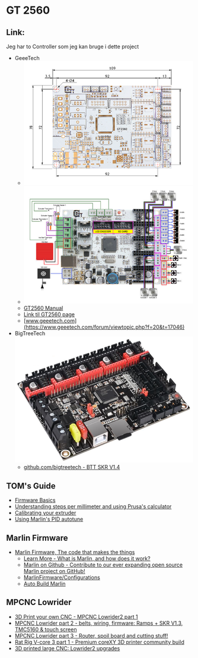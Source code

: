 # GT 2560

## Link:

Jeg har to Controller som jeg kan bruge i dette project
* GeeeTech 
  * ![](./Images/GT2560_layout.png)
  * ![](./Images/700px-GT2560_wiring.jpg)
  * [GT2560 Manual](https://www.geeetech.com/wiki/index.php/GT2560)
  * [Link til GT2560 page](https://www.geeetech.com/wiki/index.php/GT2560#Get_Started)
  * [www.geeetech.com](https://www.geeetech.com/forum/viewtopic.php?f=20&t=17046)
* BigTreeTech ![BTT_SKR_V1.4.png](./Images/BTT_SKR_V1.4.png)
  * [github.com/bigtreetech - BTT SKR V1.4](https://github.com/bigtreetech/BIGTREETECH-SKR-V1.3/tree/master/BTT%20SKR%20V1.4)

## TOM's Guide 

* [Firmware Basics](https://www.youtube.com/watch?v=3gwWVFtdg-4)
* [Understanding steps per millimeter and using Prusa's calculator](https://www.youtube.com/watch?v=VIHgDiCCY0Y)
* [Calibrating your extruder](https://www.youtube.com/watch?v=YUPfBJz3I6Y)
* [Using Marlin's PID autotune](https://www.youtube.com/watch?v=APzJfYAgFkQ)

## Marlin Firmware

* [Marlin Firmware, The code that makes the things](https://marlinfw.org/)
  * [Learn More - What is Marlin, and how does it work?](https://marlinfw.org/docs/basics/introduction.html)
  * [Marlin on Github - Contribute to our ever expanding open source Marlin project on GitHub!](https://github.com/MarlinFirmware/Marlin)
  * [MarlinFirmware/Configurations](https://github.com/MarlinFirmware/Configurations)
  * [Auto Build Marlin](https://marlinfw.org/docs/basics/auto_build_marlin.html)

## MPCNC Lowrider
* [3D Print your own CNC - MPCNC Lowrider2 part 1](https://www.youtube.com/watch?v=xIGre_E2_og&list=PLGqRUdq5ULsOmwU4uSw8GAl9m7saaeuUS&index=1)
* [MPCNC Lowrider part 2 - belts, wiring, firmware: Ramps + SKR V1.3, TMC5160 & touch screen](https://www.youtube.com/watch?v=Vljd9lJXu0E&list=PLGqRUdq5ULsOmwU4uSw8GAl9m7saaeuUS&index=2)
* [MPCNC Lowrider part 3 - Router, spoil board and cutting stuff!](https://www.youtube.com/watch?v=R7Tk6wY_9ms&list=PLGqRUdq5ULsOmwU4uSw8GAl9m7saaeuUS&index=3)
* [Rat Rig V-core 3 part 1 - Premium coreXY 3D printer community build](https://www.youtube.com/watch?v=XoTxFs3BGuk&list=PLGqRUdq5ULsOmwU4uSw8GAl9m7saaeuUS&index=4)
* [3D printed large CNC: Lowrider2 upgrades](https://www.youtube.com/watch?v=XsEho_zTU_8&list=PLGqRUdq5ULsOmwU4uSw8GAl9m7saaeuUS&index=5)

